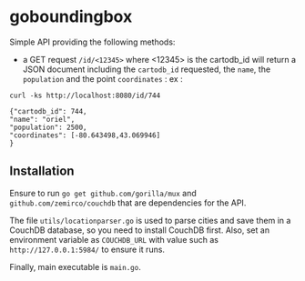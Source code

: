 # goboundingbox

Simple API providing the following methods:

- a GET request `/id/<12345>` where <12345> is the cartodb_id will return a JSON document including the `cartodb_id` requested, the `name`, the `population` and the point `coordinates` :
ex :
```
curl -ks http://localhost:8080/id/744

{"cartodb_id": 744,
"name": "oriel",
"population": 2500,
"coordinates": [-80.643498,43.069946]
}
```

## Installation

Ensure to run `go get github.com/gorilla/mux` and `github.com/zemirco/couchdb` that are dependencies for the API.

The file `utils/locationparser.go` is used to parse cities and save them in a CouchDB database, so you need to install CouchDB first. Also, set an environment variable as `COUCHDB_URL` with value such as `http://127.0.0.1:5984/` to ensure it runs.

Finally, main executable is `main.go`.